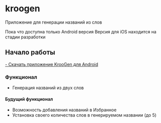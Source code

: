 # kroogen

Приложение для генерации названий из слов

Пока что доступна только Android версия
Версия для iOS находится на стадии разработки

## Начало работы
[- Скачать приложение KrooGen для Android](https://drive.google.com/file/d/1UXtC5z-WjgN5MeNPyyOFDG_vuUvugHlG/view)

### Функционал
- Генерация названий из двух слов

#### Будущий функционал
- Возможность добавления названий в Избранное
- Установка своего количества слов в генерируемом названии (до 5)
